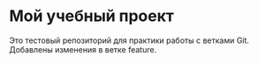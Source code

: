 # Мой учебный проект

Это тестовый репозиторий для практики работы с ветками Git.
Добавлены изменения в ветке feature.
